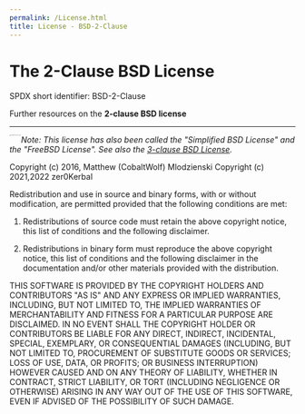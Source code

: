 ```yaml
---
permalink: /License.html
title: License - BSD-2-Clause
---
```


<!--
BSD-2-Clause.md v1.0.1.0
Surface Experiment Pack (SEP)
created: 01 Jun 2022
updated: 
-->
# The 2-Clause BSD License

SPDX short identifier: BSD-2-Clause

Further resources on the **2-clause BSD license**

------

<img src="https://opensource.org/files/OSI_Approved_License.png" alt="OSI Approved License Logo" align="left" style="zoom:10%; " />

*Note: This license has also been called the "Simplified BSD License" and the "FreeBSD License". See also the [3-clause BSD License](https://opensource.org/licenses/BSD-3-Clause).*

Copyright (c) 2016, Matthew (CobaltWolf) Mlodzienski 
Copyright (c) 2021,2022 zer0Kerbal

Redistribution and use in source and binary forms, with or without modification, are permitted provided that the following conditions are met:

1. Redistributions of source code must retain the above copyright notice, this list of conditions and the following disclaimer.

2. Redistributions in binary form must reproduce the above copyright notice, this list of conditions and the following disclaimer in the documentation and/or other materials provided with the distribution.

THIS SOFTWARE IS PROVIDED BY THE COPYRIGHT HOLDERS AND CONTRIBUTORS "AS IS" AND ANY EXPRESS OR IMPLIED WARRANTIES, INCLUDING, BUT NOT LIMITED TO, THE IMPLIED WARRANTIES OF MERCHANTABILITY AND FITNESS FOR A PARTICULAR PURPOSE ARE DISCLAIMED. IN NO EVENT SHALL THE COPYRIGHT HOLDER OR CONTRIBUTORS BE LIABLE FOR ANY DIRECT, INDIRECT, INCIDENTAL, SPECIAL, EXEMPLARY, OR CONSEQUENTIAL DAMAGES (INCLUDING, BUT NOT LIMITED TO, PROCUREMENT OF SUBSTITUTE GOODS OR SERVICES; LOSS OF USE, DATA, OR PROFITS; OR BUSINESS INTERRUPTION) HOWEVER CAUSED AND ON ANY THEORY OF LIABILITY, WHETHER IN CONTRACT, STRICT LIABILITY, OR TORT (INCLUDING NEGLIGENCE OR OTHERWISE) ARISING IN ANY WAY OUT OF THE USE OF THIS SOFTWARE, EVEN IF ADVISED OF THE POSSIBILITY OF SUCH DAMAGE.